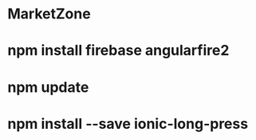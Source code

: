 # MarketZone
# npm install firebase angularfire2
# npm update
# npm install --save ionic-long-press
